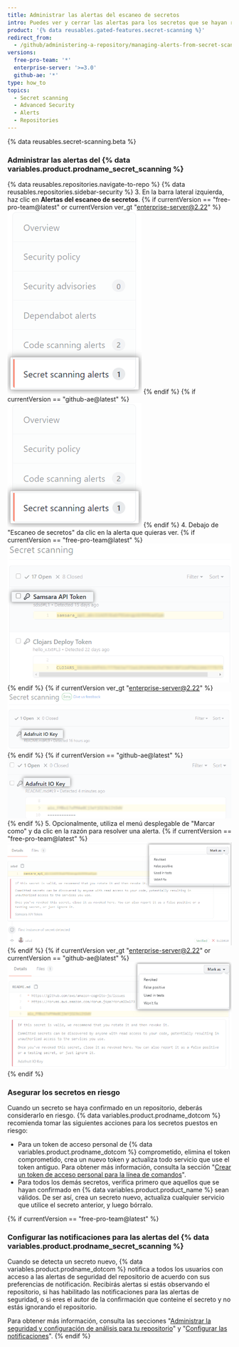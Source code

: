 ```yaml
---
title: Administrar las alertas del escaneo de secretos
intro: Puedes ver y cerrar las alertas para los secretos que se hayan revisado en tu repositorio.
product: '{% data reusables.gated-features.secret-scanning %}'
redirect_from:
  - /github/administering-a-repository/managing-alerts-from-secret-scanning
versions:
  free-pro-team: '*'
  enterprise-server: '>=3.0'
  github-ae: '*'
type: how_to
topics:
  - Secret scanning
  - Advanced Security
  - Alerts
  - Repositories
---
```


{% data reusables.secret-scanning.beta %}

### Administrar las alertas del {% data variables.product.prodname_secret_scanning %}

{% data reusables.repositories.navigate-to-repo %}
{% data reusables.repositories.sidebar-security %}
3. En la barra lateral izquierda, haz clic en **Alertas del escaneo de secretos**.
   {% if currentVersion == "free-pro-team@latest" or currentVersion ver_gt "enterprise-server@2.22" %}
   ![Pestaña de "Alertas del escaneo de secretos"](/assets/images/help/repository/sidebar-secrets.png)
   {% endif %}
   {% if currentVersion == "github-ae@latest" %}
   ![Pestaña de "Alertas del escaneo de secretos"](/assets/images/enterprise/github-ae/repository/sidebar-secrets-ghae.png)
   {% endif %}
4. Debajo de "Escaneo de secretos" da clic en la alerta que quieras ver.
   {% if currentVersion == "free-pro-team@latest" %}
   ![Lista de alertas del escaneo de secretos](/assets/images/help/repository/secret-scanning-click-alert.png)
   {% endif %}
   {% if currentVersion ver_gt "enterprise-server@2.22" %}
   ![Lista de alertas del escaneo de secretos](/assets/images/help/repository/secret-scanning-click-alert-ghe.png)
   {% endif %}
   {% if currentVersion == "github-ae@latest" %}
   ![Lista de alertas del escaneo de secretos](/assets/images/enterprise/github-ae/repository/secret-scanning-click-alert-ghae.png)
   {% endif %}
5. Opcionalmente, utiliza el menú desplegable de "Marcar como" y da clic en la razón para resolver una alerta.
   {% if currentVersion == "free-pro-team@latest" %}
   ![Menú desplegable para resolver una alerta del escaneo de secretos](/assets/images/help/repository/secret-scanning-resolve-alert.png)
   {% endif %}
   {% if currentVersion ver_gt "enterprise-server@2.22" or currentVersion == "github-ae@latest" %}
   ![Menú desplegable para resolver una alerta del escaneo de secretos](/assets/images/help/repository/secret-scanning-resolve-alert-ghe.png)
   {% endif %}

### Asegurar los secretos en riesgo

Cuando un secreto se haya confirmado en un repositorio, deberás considerarlo en riesgo. {% data variables.product.prodname_dotcom %} recomienda tomar las siguientes acciones para los secretos puestos en riesgo:

- Para un token de acceso personal de {% data variables.product.prodname_dotcom %} comprometido, elimina el token comprometido, crea un nuevo token y actualiza todo servicio que use el token antiguo. Para obtener más información, consulta la sección "[Crear un token de acceso personal para la línea de comandos](/github/authenticating-to-github/creating-a-personal-access-token-for-the-command-line)".
- Para todos los demás secretos, verifica primero que aquellos que se hayan confirmado en {% data variables.product.product_name %} sean válidos. De ser así, crea un secreto nuevo, actualiza cualquier servicio que utilice el secreto anterior, y luego bórralo.

{% if currentVersion == "free-pro-team@latest" %}
### Configurar las notificaciones para las alertas del {% data variables.product.prodname_secret_scanning %}

Cuando se detecta un secreto nuevo, {% data variables.product.prodname_dotcom %} notifica a todos los usuarios con acceso a las alertas de seguridad del repositorio de acuerdo con sus preferencias de notificación. Recibirás alertas si estás observando el repositorio, si has habilitado las notificaciones para las alertas de seguridad, o si eres el autor de la confirmación que conteine el secreto y no estás ignorando el repositorio.

Para obtener más información, consulta las secciones "[Administrar la seguridad y configuración de análisis para tu repositorio](/github/administering-a-repository/managing-security-and-analysis-settings-for-your-repository#granting-access-to-security-alerts)" y "[Configurar las notificaciones](/github/managing-subscriptions-and-notifications-on-github/configuring-notifications#configuring-your-watch-settings-for-an-individual-repository)".
{% endif %}
